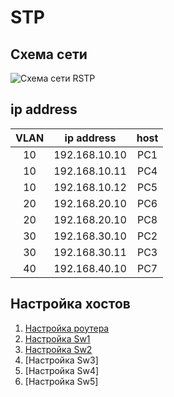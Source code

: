 # STP
## Схема сети
![Схема сети RSTP](https://user-images.githubusercontent.com/112701413/190674967-a550f022-a0b1-4739-a27e-bf13dc81209c.jpg)

## ip address
VLAN | ip address | host |
:----: | :----------: | :----: |
10 | 192.168.10.10 | PC1 |
10 | 192.168.10.11 | PC4 |
10 | 192.168.10.12 | PC5 |
20 | 192.168.20.10 | PC6 |
20 | 192.168.20.10 | PC8 |
30 | 192.168.30.10 | PC2 |
30 | 192.168.30.11 | PC3 |
40 | 192.168.40.10 | PC7 |

## Настройка хостов
  1. [Настройка роутера](https://github.com/pekitel/OTUS-Network/tree/main/%D0%94%D0%BE%D0%BC%D0%B0%D1%88%D0%BD%D0%B8%D0%B5%20%D1%80%D0%B0%D0%B1%D0%BE%D1%82%D1%8B/%D0%9D%D0%B0%D1%81%D1%82%D1%80%D0%BE%D0%B9%D0%BA%D0%B0%20STP/%D0%9D%D0%B0%D1%81%D1%82%D1%80%D0%BE%D0%B9%D0%BA%D0%B0%20%D1%80%D0%BE%D1%83%D1%82%D0%B5%D1%80%D0%B0)
  2. [Настройка Sw1](https://github.com/pekitel/OTUS-Network/tree/main/%D0%94%D0%BE%D0%BC%D0%B0%D1%88%D0%BD%D0%B8%D0%B5%20%D1%80%D0%B0%D0%B1%D0%BE%D1%82%D1%8B/%D0%9D%D0%B0%D1%81%D1%82%D1%80%D0%BE%D0%B9%D0%BA%D0%B0%20STP/%D0%9D%D0%B0%D1%81%D1%82%D1%80%D0%BE%D0%B9%D0%BA%D0%B0%20Sw1)
  3. [Настройка Sw2](https://github.com/pekitel/OTUS-Network/blob/main/%D0%94%D0%BE%D0%BC%D0%B0%D1%88%D0%BD%D0%B8%D0%B5%20%D1%80%D0%B0%D0%B1%D0%BE%D1%82%D1%8B/%D0%9D%D0%B0%D1%81%D1%82%D1%80%D0%BE%D0%B9%D0%BA%D0%B0%20STP/%D0%9D%D0%B0%D1%81%D1%82%D1%80%D0%BE%D0%B9%D0%BA%D0%B0%20Sw2/README.md)
  4. [Настройка Sw3]
  5. [Настройка Sw4]
  6. [Настройка Sw5]
